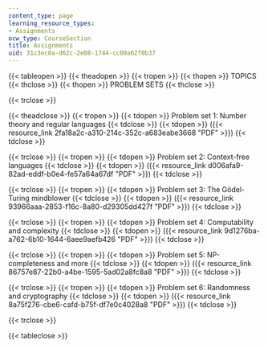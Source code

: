 ```yaml
---
content_type: page
learning_resource_types:
- Assignments
ocw_type: CourseSection
title: Assignments
uid: 31c3ec8a-d62c-2e08-1744-cc09a62f0b37
---
```


{{< tableopen >}}
{{< theadopen >}}
{{< tropen >}}
{{< thopen >}}
TOPICS
{{< thclose >}}
{{< thopen >}}
PROBLEM SETS
{{< thclose >}}

{{< trclose >}}

{{< theadclose >}}
{{< tropen >}}
{{< tdopen >}}
Problem set 1: Number theory and regular languages
{{< tdclose >}}
{{< tdopen >}}
({{< resource_link 2fa18a2c-a310-214c-352c-a683eabe3668 "PDF" >}})
{{< tdclose >}}

{{< trclose >}}
{{< tropen >}}
{{< tdopen >}}
Problem set 2: Context-free languages
{{< tdclose >}}
{{< tdopen >}}
({{< resource_link d006afa9-82ad-eddf-b0e4-fe57a64a67df "PDF" >}})
{{< tdclose >}}

{{< trclose >}}
{{< tropen >}}
{{< tdopen >}}
Problem set 3: The Gödel-Turing mindblower
{{< tdclose >}}
{{< tdopen >}}
({{< resource_link 93966aaa-2853-f16c-8a80-d29305dd427f "PDF" >}})
{{< tdclose >}}

{{< trclose >}}
{{< tropen >}}
{{< tdopen >}}
Problem set 4: Computability and complexity
{{< tdclose >}}
{{< tdopen >}}
({{< resource_link 9d1276ba-a762-6b10-1644-6aee9aefb426 "PDF" >}})
{{< tdclose >}}

{{< trclose >}}
{{< tropen >}}
{{< tdopen >}}
Problem set 5: NP-completeness and more
{{< tdclose >}}
{{< tdopen >}}
({{< resource_link 86757e87-22b0-a4be-1595-5ad02a8fc8a8 "PDF" >}})
{{< tdclose >}}

{{< trclose >}}
{{< tropen >}}
{{< tdopen >}}
Problem set 6: Randomness and cryptography
{{< tdclose >}}
{{< tdopen >}}
({{< resource_link 8a75f276-cbe6-cafd-b75f-df7e0c4028a8 "PDF" >}})
{{< tdclose >}}

{{< trclose >}}

{{< tableclose >}}